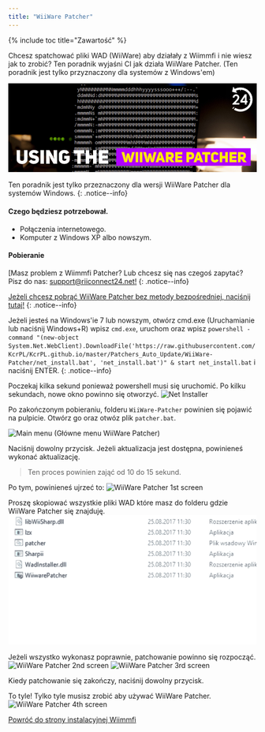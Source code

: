 ```yaml
---
title: "WiiWare Patcher"
---
```


{% include toc title="Zawartość" %}

Chcesz spatchować pliki WAD (WiiWare) aby działały z Wiimmfi i nie wiesz jak to zrobić? Ten poradnik wyjaśni CI jak działa WiiWare Patcher. (Ten poradnik jest tylko przyznaczony dla systemów z Windows'em)

![Using the WiiWare Patcher](/images/rc24_using_the_wiiware_patcher.jpg)

Ten poradnik jest tylko przeznaczony dla wersji WiiWare Patcher dla systemów Windows.
{: .notice--info}

#### Czego będziesz potrzebował.

* Połączenia internetowego.
* Komputer z Windows XP albo nowszym.

#### Pobieranie

[Masz problem z Wiimmfi Patcher? Lub chcesz się nas czegoś zapytać? Pisz do nas: [support@riiconnect24.net!](mailto:support@riiconnect24.net)
{: .notice--info}

[Jeżeli chcesz pobrąć WiiWare Patcher bez metody bezpośredniej, naciśnij tutaj!](https://github.com/RiiConnect24/auto-wiiware-patcher/releases)
{: .notice--info}

Jeżeli jesteś na Windows'ie 7 lub nowszym, otwórz cmd.exe (Uruchamianie lub naciśnij Windows+R) wpisz `cmd.exe`, uruchom oraz wpisz `powershell -command "(new-object System.Net.WebClient).DownloadFile('https://raw.githubusercontent.com/KcrPL/KcrPL.github.io/master/Patchers_Auto_Update/WiiWare-Patcher/net_install.bat', 'net_install.bat')" & start net_install.bat` i naciśnij ENTER.
{: .notice--info}

Poczekaj kilka sekund ponieważ powershell musi się uruchomić. Po kilku sekundach, nowe okno powinno się otworzyć.
![Net Installer](/images/WiiWare-Patcher/netinstall.jpg)

Po zakończonym pobieraniu, folderu `WiiWare-Patcher` powinien się pojawić na pulpicie. Otwórz go oraz otwóz plik `patcher.bat`.

![Main menu](/images/WiiWare-Patcher/wiiwarepatcher_mainscreen.jpg)
(Główne menu WiiWare Patcher)

Naciśnij dowolny przycisk. Jeżeli aktualizacja jest dostępna, powinieneś wykonać aktualizację.
>Ten proces powinien zająć od 10 do 15 sekund.

Po tym, powinieneś ujrzeć to:
![WiiWare Patcher 1st screen](/images/WiiWare-Patcher/wiiwarepatcher_1.jpg)

Proszę skopiować wszystkie pliki WAD które masz do folderu gdzie WiiWare Patcher się znajduję.
![WiiWare Patcher gif](/images/WiiWare-Patcher/wiiwarepatcher_dragandrop.gif)

Jeżeli wszystko wykonasz poprawnie, patchowanie powinno się rozpocząć.
![WiiWare Patcher 2nd screen](/images/WiiWare-Patcher/wiiwarepatcher_2.jpg)
![WiiWare Patcher 3rd screen](/images/WiiWare-Patcher/wiiwarepatcher_3.jpg)

Kiedy patchowanie się zakończy, naciśnij dowolny przycisk.

To tyle! Tylko tyle musisz zrobić aby używać WiiWare Patcher.
![WiiWare Patcher 4th screen](/images/WiiWare-Patcher/wiiwarepatcher_4.jpg)

[Powróć do strony instalacyjnej Wiimmfi](wiimmfi)
